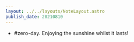 ```yaml
---
layout: ../../layouts/NoteLayout.astro
publish_date: 20210810
---
```


- #zero-day. Enjoying the sunshine whilst it lasts!
